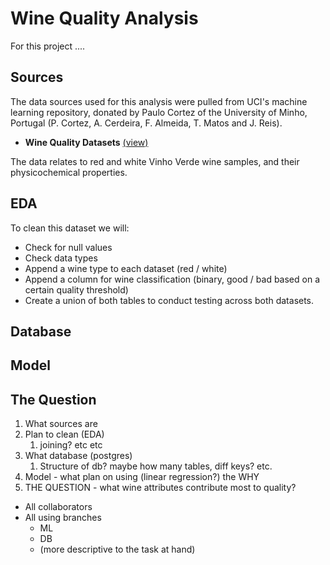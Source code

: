 # Wine Quality Analysis

For this project ....

## Sources

The data sources used for this analysis were pulled from UCI's machine learning repository, donated by Paulo Cortez of the University of Minho, Portugal (P. Cortez, A. Cerdeira, F. Almeida, T. Matos and J. Reis).
- **Wine Quality Datasets** [(view)](http://www3.dsi.uminho.pt/pcortez/wine/)

The data relates to red and white Vinho Verde wine samples, and their physicochemical properties.

## EDA

To clean this dataset we will:
- Check for null values
- Check data types
- Append a wine type to each dataset (red / white)
- Append a column for wine classification (binary, good / bad based on a certain quality threshold)
- Create a union of both tables to conduct testing across both datasets.
  
## Database



## Model



## The Question



1. What sources are
2. Plan to clean (EDA)
   1. joining? etc etc
3. What database (postgres)
   1. Structure of db? maybe how many tables, diff keys? etc.
4. Model - what plan on using (linear regression?) the WHY
5. THE QUESTION - what wine attributes contribute most to quality?

- All collaborators
- All using branches
  - ML
  - DB
  - (more descriptive to the task at hand)